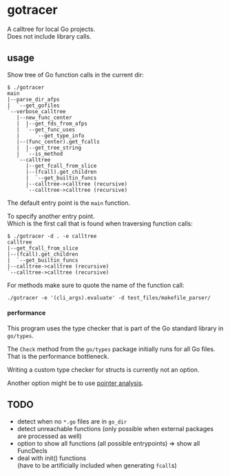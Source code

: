 # gotracer

A calltree for local Go projects.\
Does not include library calls.

## usage

Show tree of Go function calls in the current dir:
```
$ ./gotracer
main
|--parse_dir_afps
|  `--get_gofiles
`--verbose_calltree
   |--new_func_center
   |  |--get_fds_from_afps
   |  `--get_func_uses
   |     `--get_type_info
   |--(func_center).get_fcalls
   |  |--get_tree_string
   |  `--is_method
   `--calltree
      |--get_fcall_from_slice
      |--(fcall).get_children
      |  `--get_builtin_funcs
      |--calltree->calltree (recursive)
      `--calltree->calltree (recursive)
```

The default entry point is the `main` function.

To specify another entry point.\
Which is the first call that is found when traversing function calls:
```
$ ./gotracer -d . -e calltree
calltree
|--get_fcall_from_slice
|--(fcall).get_children
|  `--get_builtin_funcs
|--calltree->calltree (recursive)
`--calltree->calltree (recursive)
```

For methods make sure to quote the name of the function call:
```
./gotracer -e '(cli_args).evaluate' -d test_files/makefile_parser/
```

#### performance

This program uses the type checker that is part of the Go standard library in `go/types`.

The `Check` method from the `go/types` package initially runs for all Go files.\
That is the performance bottleneck.

Writing a custom type checker for structs is currently not an option.

Another option might be to use [pointer analysis](https://en.wikipedia.org/wiki/Pointer_analysis).

## TODO

- detect when no `*.go` files are in `go_dir`
- detect unreachable functions (only possible when external packages are processed as well)
- option to show all functions (all possible entrypoints) => show all FuncDecls
- deal with init() functions \
(have to be artificially included when generating `fcall`s)
